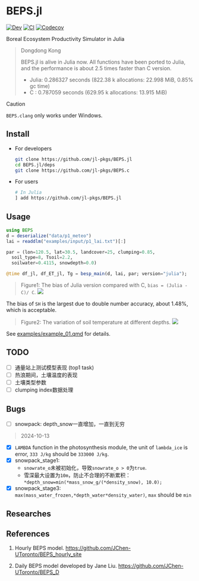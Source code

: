 # BEPS.jl

[![Dev](https://img.shields.io/badge/docs-dev-blue.svg)](https://jl-pkgs.github.io/BEPS.jl/dev)
[![CI](https://github.com/jl-pkgs/BEPS.jl/actions/workflows/CI.yml/badge.svg)](https://github.com/jl-pkgs/BEPS.jl/actions/workflows/CI.yml)
[![Codecov](https://codecov.io/gh/jl-pkgs/BEPS.jl/branch/master/graph/badge.svg)](https://app.codecov.io/gh/jl-pkgs/BEPS.jl/tree/master)

Boreal Ecosystem Productivity Simulator in Julia

> Dongdong Kong
>
> BEPS.jl is alive in Julia now. All functions have been ported to Julia, and the
> performance is about 2.5 times faster than C version.
>
> - Julia: 0.286327 seconds (822.38 k allocations: 22.998 MiB, 0.85% gc time)
> - C    : 0.787059 seconds (629.95 k allocations: 13.915 MiB)

> [!CAUTION]
> `BEPS.clang` only works under Windows.

## Install

- For developers

  ```bash
  git clone https://github.com/jl-pkgs/BEPS.jl
  cd BEPS.jl/deps
  git clone https://github.com/jl-pkgs/BEPS.c
  ```

- For users

  ```bash
  # In Julia
  ] add https://github.com/jl-pkgs/BEPS.jl
  ```

## Usage

```julia
using BEPS
d = deserialize("data/p1_meteo")
lai = readdlm("examples/input/p1_lai.txt")[:]

par = (lon=120.5, lat=30.5, landcover=25, clumping=0.85,
  soil_type=8, Tsoil=2.2,
  soilwater=0.4115, snowdepth=0.0)

@time df_jl, df_ET_jl, Tg = besp_main(d, lai, par; version="julia");
```

> Figure1: The bias of Julia version compared with C, `bias = (Julia - C)/ C`.
![](./docs/images/Figure1_bias_of_julia-version.png)

The bias of `SH` is the largest due to double number accuracy, about 1.48%, which is acceptable.

> Figure2: The variation of soil temperature at different depths.
![](./docs/images/Figure2_variation_of_Tg.png)

See [examples/example_01.qmd](examples/example_01.qmd) for details.

## TODO

- [ ] 通量站上测试模型表现 (top1 task)
- [ ] 热浪期间，土壤温度的表现
- [ ] 土壤类型参数
- [ ] clumping index数据处理

## Bugs

- [ ] snowpack: depth_snow一直增加，一直到无穷

> 2024-10-13

- [x] `LAMBDA` function in the photosynthesis module, the unit of `lambda_ice`
  is error, `333 J/kg` should be `333000 J/kg`.
- [x] snowpack_stage1:
  + `snowrate_o`未被初始化，导致`snowrate_o > 0`为`true`.
  + 雪深最大设置为`10m`，防止不合理的不断累积：`*depth_snow=min(*mass_snow_g/(*density_snow), 10.0);`
- [x] snowpack_stage3: 
  `max(mass_water_frozen,*depth_water*density_water)`, `max` should be `min`

## Researches

<!-- - [ ] 研究土壤温度和空气温度之间的关系，为sentinel-2遥感数据反演提供依据
- [ ] 光周期影响测试 -->

## References

1. Hourly BEPS model. <https://github.com/JChen-UToronto/BEPS_hourly_site>

2. Daily BEPS model developed by Jane Liu. <https://github.com/JChen-UToronto/BEPS_D>
